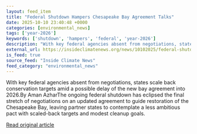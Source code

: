 ```yaml
---
layout: feed_item
title: "Federal Shutdown Hampers Chesapeake Bay Agreement Talks"
date: 2025-10-10 23:40:48 +0000
categories: [environmental_news]
tags: ['year-2026']
keywords: ['shutdown', 'hampers', 'federal', 'year-2026']
description: "With key federal agencies absent from negotiations, states scale back conservation targets amid a possible delay of the new bay agreement into 2026"
external_url: https://insideclimatenews.org/news/10102025/federal-shutdown-hampers-chesapeake-bay-agreement-talks/
is_feed: true
source_feed: "Inside Climate News"
feed_category: "environmental_news"
---
```


With key federal agencies absent from negotiations, states scale back conservation targets amid a possible delay of the new bay agreement into 2026.By Aman AzharThe ongoing federal shutdown has eclipsed the final stretch of negotiations on an updated agreement to guide restoration of the Chesapeake Bay, leaving partner states to contemplate a less ambitious pact with scaled-back targets and modest cleanup goals.&nbsp;

[Read original article](https://insideclimatenews.org/news/10102025/federal-shutdown-hampers-chesapeake-bay-agreement-talks/)
